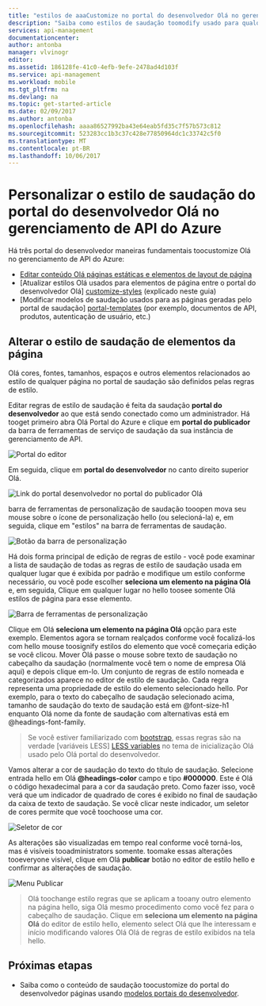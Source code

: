 ```yaml
---
title: "estilos de aaaCustomize no portal do desenvolvedor Olá no gerenciamento de API do Azure | Microsoft Docs"
description: "Saiba como estilos de saudação toomodify usado para qualquer página no portal do desenvolvedor Olá no gerenciamento de API do Azure."
services: api-management
documentationcenter: 
author: antonba
manager: vlvinogr
editor: 
ms.assetid: 186128fe-41c0-4efb-9efe-2478ad4d103f
ms.service: api-management
ms.workload: mobile
ms.tgt_pltfrm: na
ms.devlang: na
ms.topic: get-started-article
ms.date: 02/09/2017
ms.author: antonba
ms.openlocfilehash: aaaa86527992ba43e64eab5fd35c7f57b573c812
ms.sourcegitcommit: 523283cc1b3c37c428e77850964dc1c33742c5f0
ms.translationtype: MT
ms.contentlocale: pt-BR
ms.lasthandoff: 10/06/2017
---
```

# <a name="customize-hello-styling-of-hello-developer-portal-in-azure-api-management"></a>Personalizar o estilo de saudação do portal do desenvolvedor Olá no gerenciamento de API do Azure
Há três portal do desenvolvedor maneiras fundamentais toocustomize Olá no gerenciamento de API do Azure:

* [Editar conteúdo Olá páginas estáticas e elementos de layout de página][modify-content-layout]
* [Atualizar estilos Olá usados para elementos de página entre o portal do desenvolvedor Olá] [ customize-styles] (explicado neste guia)
* [Modificar modelos de saudação usados para as páginas geradas pelo portal de saudação] [ portal-templates] (por exemplo, documentos de API, produtos, autenticação de usuário, etc.)

## <a name="change-headers-styling"></a>Alterar o estilo de saudação de elementos da página

Olá cores, fontes, tamanhos, espaços e outros elementos relacionados ao estilo de qualquer página no portal de saudação são definidos pelas regras de estilo. 

Editar regras de estilo de saudação é feita da saudação **portal do desenvolvedor** ao que está sendo conectado como um administrador. Há tooget primeiro abra Olá Portal do Azure e clique em **portal do publicador** da barra de ferramentas de serviço de saudação da sua instância de gerenciamento de API.

![Portal do editor][api-management-management-console]

Em seguida, clique em **portal do desenvolvedor** no canto direito superior Olá. 

![Link do portal desenvolvedor no portal do publicador Olá][api-management-pp-dp-link]

barra de ferramentas de personalização de saudação tooopen mova seu mouse sobre o ícone de personalização hello (ou selecioná-la) e, em seguida, clique em "estilos" na barra de ferramentas de saudação.

![Botão da barra de personalização][api-management-customization-toolbar-button]

Há dois forma principal de edição de regras de estilo - você pode examinar a lista de saudação de todas as regras de estilo de saudação usada em qualquer lugar que é exibida por padrão e modifique um estilo conforme necessário, ou você pode escolher **seleciona um elemento na página Olá** e, em seguida, Clique em qualquer lugar no hello toosee somente Olá estilos de página para esse elemento.

![Barra de ferramentas de personalização][api-management-customization-toolbar]

Clique em Olá **seleciona um elemento na página Olá** opção para este exemplo.  Elementos agora se tornam realçados conforme você focalizá-los com hello mouse toosignify estilos do elemento que você começaria edição se você clicou. Mover Olá passe o mouse sobre texto de saudação no cabeçalho da saudação (normalmente você tem o nome de empresa Olá aqui) e depois clique em-lo. Um conjunto de regras de estilo nomeada e categorizados aparece no editor de estilo de saudação. Cada regra representa uma propriedade de estilo do elemento selecionado hello. Por exemplo, para o texto do cabeçalho de saudação selecionado acima, tamanho de saudação do texto de saudação está em @font-size-h1 enquanto Olá nome da fonte de saudação com alternativas está em @headings-font-family.

> Se você estiver familiarizado com [bootstrap][bootstrap], essas regras são na verdade [variáveis LESS] [ LESS variables] no tema de inicialização Olá usado pelo Olá portal do desenvolvedor.
> 
> 

Vamos alterar a cor de saudação do texto do título de saudação. Selecione entrada hello em Olá  **@headings-color**  campo e tipo **#000000**. Este é Olá o código hexadecimal para a cor da saudação preto. Como fazer isso, você verá que um indicador de quadrado de cores é exibido no final de saudação da caixa de texto de saudação. Se você clicar neste indicador, um seletor de cores permite que você toochoose uma cor.

![Seletor de cor][api-management-customization-toolbar-color-picker]

As alterações são visualizadas em tempo real conforme você torná-los, mas é visíveis tooadministrators somente. toomake essas alterações tooeveryone visível, clique em Olá **publicar** botão no editor de estilo hello e confirmar as alterações de saudação.

![Menu Publicar][api-management-customization-toolbar-publish-form]

> Olá toochange estilo regras que se aplicam a tooany outro elemento na página hello, siga Olá mesmo procedimento como você fez para o cabeçalho de saudação. Clique em **seleciona um elemento na página Olá** do editor de estilo hello, elemento select Olá que lhe interessam e início modificando valores Olá Olá de regras de estilo exibidos na tela hello.
> 
> 


## <a name="next-steps"> </a>Próximas etapas
* Saiba como o conteúdo de saudação toocustomize do portal do desenvolvedor páginas usando [modelos portais do desenvolvedor](api-management-developer-portal-templates.md).

[Change hello styling of hello headers]: #change-headers-styling
[Next steps]: #next-steps

[Azure Classic Portal]: https://manage.windowsazure.com/

[api-management-management-console]: ./media/api-management-customize-styles/api-management-management-console.png
[api-management-pp-dp-link]: ./media/api-management-customize-styles/api-management-pp-dp-link.png
[api-management-customization-toolbar-button]: ./media/api-management-customize-styles/api-management-customization-toolbar-button.png
[api-management-customization-toolbar]: ./media/api-management-customize-styles/api-management-customization-toolbar.png
[api-management-customization-toolbar-color-picker]: ./media/api-management-customize-styles/api-management-customization-toolbar-color-picker.png
[api-management-customization-toolbar-publish-form]: ./media/api-management-customize-styles/api-management-customization-toolbar-publish-form.png

[modify-content-layout]: api-management-modify-content-layout.md
[customize-styles]: api-management-customize-styles.md
[portal-templates]: api-management-developer-portal-templates.md

[bootstrap]: http://getbootstrap.com/
[LESS variables]: http://getbootstrap.com/css/
